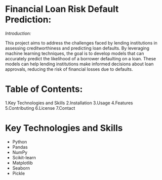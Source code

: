 # Financial Loan Risk Default Prediction:

*Introduction:*

This project aims to address the challenges faced by lending institutions in assessing creditworthiness and predicting loan defaults. By leveraging machine learning techniques, the goal is to develop models that can accurately predict the likelihood of a borrower defaulting on a loan. These models can help lending institutions make informed decisions about loan approvals, reducing the risk of financial losses due to defaults.


# Table of Contents:
1.Key Technologies and Skills
2.Installation
3.Usage
4.Features
5.Contributing
6.License
7.Contact

# Key Technologies and Skills

* Python
* Pandas
* NumPy
* Scikit-learn
* Matplotlib
* Seaborn
* Pickle



